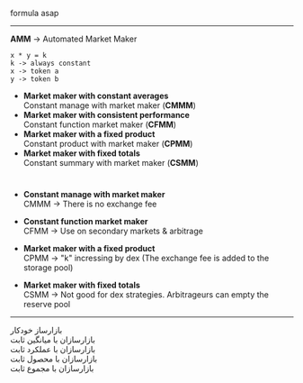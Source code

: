 formula asap

---

**AMM** -> Automated Market Maker
```
x * y = k
k -> always constant
x -> token a
y -> token b
```

- **Market maker with constant averages**\
Constant manage with market maker (**CMMM**)
- **Market maker with consistent performance**\
Constant function market maker (**CFMM**)
- **Market maker with a fixed product**\
Constant product with market maker (**CPMM**)
- **Market maker with fixed totals**\
Constant summary with market maker (**CSMM**)

#

- **Constant manage with market maker**\
CMMM -> There is no exchange fee

- **Constant function market maker**\
CFMM -> Use on secondary markets & arbitrage

- **Market maker with a fixed product**\
CPMM -> "k" incressing by dex (The exchange fee is added to the storage pool)

- **Market maker with fixed totals**\
CSMM -> Not good for dex strategies. Arbitrageurs can empty the reserve pool

---

بازارساز خودکار\
بازارسازان با میانگین ثابت\
بازارسازان با عملکرد ثابت\
بازارسازان با محصول ثابت\
بازارسازان با مجموع ثابت
